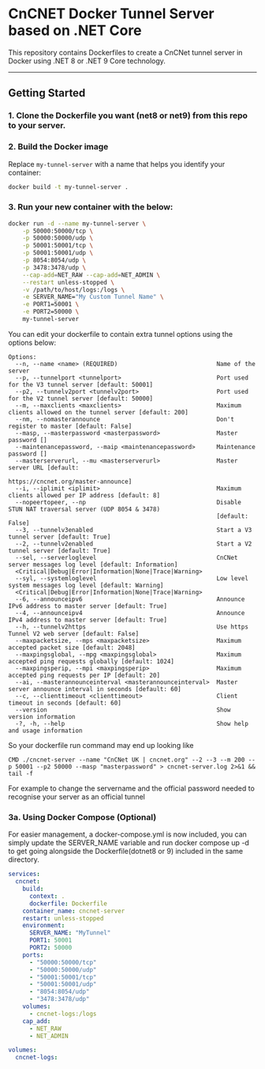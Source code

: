 # CnCNET Docker Tunnel Server based on .NET Core

This repository contains Dockerfiles to create a CnCNet tunnel server in Docker using .NET 8 or .NET 9 Core technology.

---

## Getting Started

### 1. Clone the Dockerfile you want (net8 or net9) from this repo to your server.

### 2. Build the Docker image

Replace `my-tunnel-server` with a name that helps you identify your container:

```sh
docker build -t my-tunnel-server .
```

### 3. Run your new container with the below:

```sh
docker run -d --name my-tunnel-server \
    -p 50000:50000/tcp \
    -p 50000:50000/udp \
    -p 50001:50001/tcp \
    -p 50001:50001/udp \
    -p 8054:8054/udp \
    -p 3478:3478/udp \
    --cap-add=NET_RAW --cap-add=NET_ADMIN \
    --restart unless-stopped \
    -v /path/to/host/logs:/logs \
    -e SERVER_NAME="My Custom Tunnel Name" \
    -e PORT1=50001 \
    -e PORT2=50000 \
    my-tunnel-server
```

You can edit your dockerfile to contain extra tunnel options using the options below:
```
Options:
  --n, --name <name> (REQUIRED)                            Name of the server
  --p, --tunnelport <tunnelport>                           Port used for the V3 tunnel server [default: 50001]
  --p2, --tunnelv2port <tunnelv2port>                      Port used for the V2 tunnel server [default: 50000]
  --m, --maxclients <maxclients>                           Maximum clients allowed on the tunnel server [default: 200]
  --nm, --nomasterannounce                                 Don't register to master [default: False]
  --masp, --masterpassword <masterpassword>                Master password []
  --maintenancepassword, --maip <maintenancepassword>      Maintenance password []
  --masterserverurl, --mu <masterserverurl>                Master server URL [default:
                                                           https://cncnet.org/master-announce]
  --i, --iplimit <iplimit>                                 Maximum clients allowed per IP address [default: 8]
  --nopeertopeer, --np                                     Disable STUN NAT traversal server (UDP 8054 & 3478)
                                                           [default: False]
  --3, --tunnelv3enabled                                   Start a V3 tunnel server [default: True]
  --2, --tunnelv2enabled                                   Start a V2 tunnel server [default: True]
  --sel, --serverloglevel                                  CnCNet server messages log level [default: Information]
  <Critical|Debug|Error|Information|None|Trace|Warning>
  --syl, --systemloglevel                                  Low level system messages log level [default: Warning]
  <Critical|Debug|Error|Information|None|Trace|Warning>
  --6, --announceipv6                                      Announce IPv6 address to master server [default: True]
  --4, --announceipv4                                      Announce IPv4 address to master server [default: True]
  --h, --tunnelv2https                                     Use https Tunnel V2 web server [default: False]
  --maxpacketsize, --mps <maxpacketsize>                   Maximum accepted packet size [default: 2048]
  --maxpingsglobal, --mpg <maxpingsglobal>                 Maximum accepted ping requests globally [default: 1024]
  --maxpingsperip, --mpi <maxpingsperip>                   Maximum accepted ping requests per IP [default: 20]
  --ai, --masterannounceinterval <masterannounceinterval>  Master server announce interval in seconds [default: 60]
  --c, --clienttimeout <clienttimeout>                     Client timeout in seconds [default: 60]
  --version                                                Show version information
  -?, -h, --help                                           Show help and usage information
```

So your dockerfile run command may end up looking like 
```
CMD ./cncnet-server --name "CnCNet UK | cncnet.org" --2 --3 --m 200 --p 50001 --p2 50000 --masp "masterpassword" > cncnet-server.log 2>&1 && tail -f
```
For example to change the servername and the official password needed to recognise your server as an official tunnel


### 3a. Using Docker Compose (Optional)
For easier management, a docker-compose.yml is now included, you can simply update the SERVER_NAME variable and run docker compose up -d to get going alongside the Dockerfile(dotnet8 or 9) included in the same directory. 

```yml
services:
  cncnet:
    build:
      context: .
      dockerfile: Dockerfile
    container_name: cncnet-server
    restart: unless-stopped
    environment:
      SERVER_NAME: "MyTunnel"
      PORT1: 50001
      PORT2: 50000
    ports:
      - "50000:50000/tcp"
      - "50000:50000/udp"
      - "50001:50001/tcp"
      - "50001:50001/udp"
      - "8054:8054/udp"
      - "3478:3478/udp"
    volumes:
      - cncnet-logs:/logs
    cap_add:
      - NET_RAW
      - NET_ADMIN

volumes:
  cncnet-logs:

```
